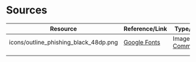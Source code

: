 # Sources

| Resource                              | Reference/Link                                               | Type/License                                                 |
| ------------------------------------- | ------------------------------------------------------------ | ------------------------------------------------------------ |
| icons/outline_phishing_black_48dp.png | [Google Fonts](https://fonts.google.com/icons?selected=Material%20Icons%20Outlined%3Aphishing%3A) | Image/[Creative Commons](https://creativecommons.org/licenses/by-sa/3.0/) |
|                                       |                                                              |                                                              |
|                                       |                                                              |                                                              |



